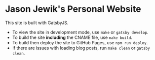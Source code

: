 # Jason Jewik's Personal Website

This site is built with GatsbyJS.

- To view the site in development mode, use `make` or `gatsby develop`.
- To build the site **including** the CNAME file, use `make build`.
- To build then deploy the site to GitHub Pages, use `npm run deploy`.
- If there are issues with loading blog posts, run `make clean` or `gatsby clean`.
